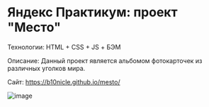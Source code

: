 # Яндекс Практикум: проект "Место"

Технологии: HTML + CSS + JS + БЭМ

Описание: Данный проект является альбомом фотокарточек из различных уголков мира.

Сайт: https://b10nicle.github.io/mesto/

![image](https://user-images.githubusercontent.com/92729800/204303554-fd708625-c724-46f9-9045-261b69f63b27.png)
